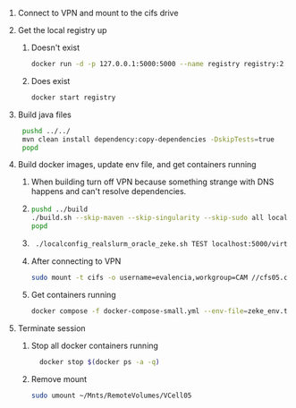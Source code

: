 1. Connect to VPN and mount to the cifs drive

2. Get the local registry up
   1. Doesn't exist
       ``` bash 
       docker run -d -p 127.0.0.1:5000:5000 --name registry registry:2 
       ```
   2. Does exist
      ```bash 
      docker start registry
      ```

3. Build java files 
   ``` bash 
    pushd ../../
    mvn clean install dependency:copy-dependencies -DskipTests=true
    popd
    ```

4. Build docker images, update env file, and get containers running
   1. When building turn off VPN because something strange with DNS happens and can't resolve dependencies.
   2. 
       ```bash
       pushd ../build
       ./build.sh --skip-maven --skip-singularity --skip-sudo all localhost:5000/virtualcell dev_zeke
       popd
      ```
   3. 
      ``` bash
       ./localconfig_realslurm_oracle_zeke.sh TEST localhost:5000/virtualcell dev_zeke 7.5.0 1234 ./zeke_env.txt
       ```
   4. After connecting to VPN
      ```bash
      sudo mount -t cifs -o username=evalencia,workgroup=CAM //cfs05.cam.uchc.edu/vcell/ ~/Mnts/RemoteVolumes/VCell05
      ```
   5. Get containers running
      ```bash
      docker compose -f docker-compose-small.yml --env-file=zeke_env.txt up
      ```

5. Terminate session
   1. Stop all docker containers running
      ```bash
        docker stop $(docker ps -a -q)
      ```
   2. Remove mount
      ```bash
      sudo umount ~/Mnts/RemoteVolumes/VCell05
      ```